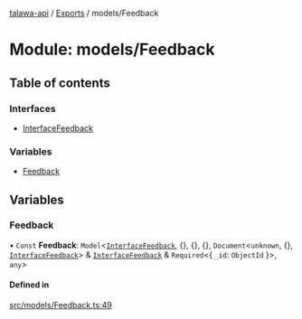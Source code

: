 [talawa-api](../README.md) / [Exports](../modules.md) / models/Feedback

# Module: models/Feedback

## Table of contents

### Interfaces

- [InterfaceFeedback](../interfaces/models_Feedback.InterfaceFeedback.md)

### Variables

- [Feedback](models_Feedback.md#feedback)

## Variables

### Feedback

• `Const` **Feedback**: `Model`\<[`InterfaceFeedback`](../interfaces/models_Feedback.InterfaceFeedback.md), \{\}, \{\}, \{\}, `Document`\<`unknown`, \{\}, [`InterfaceFeedback`](../interfaces/models_Feedback.InterfaceFeedback.md)\> & [`InterfaceFeedback`](../interfaces/models_Feedback.InterfaceFeedback.md) & `Required`\<\{ `_id`: `ObjectId`  \}\>, `any`\>

#### Defined in

[src/models/Feedback.ts:49](https://github.com/PalisadoesFoundation/talawa-api/blob/4c7d3ea/src/models/Feedback.ts#L49)
